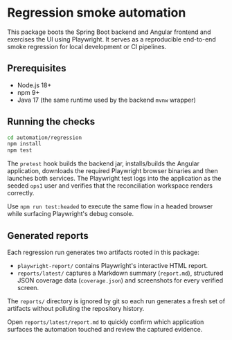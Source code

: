 # Regression smoke automation

This package boots the Spring Boot backend and Angular frontend and exercises the
UI using Playwright. It serves as a reproducible end-to-end smoke regression for
local development or CI pipelines.

## Prerequisites

- Node.js 18+
- npm 9+
- Java 17 (the same runtime used by the backend `mvnw` wrapper)

## Running the checks

```bash
cd automation/regression
npm install
npm test
```

The `pretest` hook builds the backend jar, installs/builds the Angular
application, downloads the required Playwright browser binaries and then launches
both services. The Playwright test logs into the application as the seeded `ops1`
user and verifies that the reconciliation workspace renders correctly.

Use `npm run test:headed` to execute the same flow in a headed browser while
surfacing Playwright's debug console.

## Generated reports

Each regression run generates two artifacts rooted in this package:

- `playwright-report/` contains Playwright's interactive HTML report.
- `reports/latest/` captures a Markdown summary (`report.md`), structured JSON
  coverage data (`coverage.json`) and screenshots for every verified screen.

The `reports/` directory is ignored by git so each run generates a fresh set of
artifacts without polluting the repository history.

Open `reports/latest/report.md` to quickly confirm which application surfaces
the automation touched and review the captured evidence.
